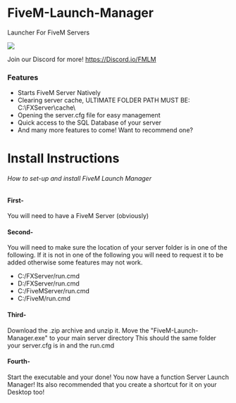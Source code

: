# FiveM-Launch-Manager
Launcher For FiveM Servers

![](https://i.ibb.co/Y2rkgQG/imageedit128-X128.png)

Join our Discord for more!
https://Discord.io/FMLM

### Features

- Starts FiveM Server Natively 
- Clearing server cache, ULTIMATE FOLDER PATH MUST BE: C:\FXServer\cache\
- Opening the server.cfg file for easy management 
- Quick access to the SQL Database of your server
- And many more features to come! Want to recommend one? 

# Install Instructions
###### How to set-up and install FiveM Launch Manager
#### First- 
You will need to have a FiveM Server (obviously)
#### Second- 
You will need to make sure the location of your server folder is in one of the following. If it is not in one of the following you will need to request it to be added otherwise some features may not work. 
- C:/FXServer/run.cmd
- D:/FXServer/run.cmd
- C:/FiveMServer/run.cmd
- C:/FiveM/run.cmd

#### Third-
Download the .zip archive and unzip it. 
Move the "FiveM-Launch-Manager.exe" to your main server directory
This should the same folder your server.cfg is in and the run.cmd

#### Fourth- 
Start the executable and your done! You now have a function Server Launch Manager! 
Its also recommended that you create a shortcut for it on your Desktop too!
